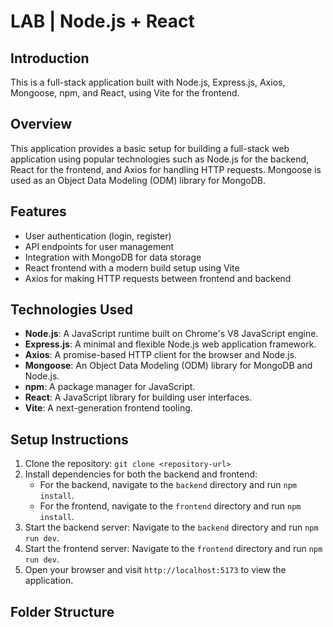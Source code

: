# LAB | Node.js + React 

## Introduction

This is a full-stack application built with Node.js, Express.js, Axios, Mongoose, npm, and React, using Vite for the frontend.

## Overview

This application provides a basic setup for building a full-stack web application using popular technologies such as Node.js for the backend, React for the frontend, and Axios for handling HTTP requests. Mongoose is used as an Object Data Modeling (ODM) library for MongoDB.

## Features

- User authentication (login, register)
- API endpoints for user management
- Integration with MongoDB for data storage
- React frontend with a modern build setup using Vite
- Axios for making HTTP requests between frontend and backend

## Technologies Used

- **Node.js**: A JavaScript runtime built on Chrome's V8 JavaScript engine.
- **Express.js**: A minimal and flexible Node.js web application framework.
- **Axios**: A promise-based HTTP client for the browser and Node.js.
- **Mongoose**: An Object Data Modeling (ODM) library for MongoDB and Node.js.
- **npm**: A package manager for JavaScript.
- **React**: A JavaScript library for building user interfaces.
- **Vite**: A next-generation frontend tooling.

## Setup Instructions

1. Clone the repository: `git clone <repository-url>`
2. Install dependencies for both the backend and frontend:
   - For the backend, navigate to the `backend` directory and run `npm install`.
   - For the frontend, navigate to the `frontend` directory and run `npm install`.
3. Start the backend server: Navigate to the `backend` directory and run `npm run dev`.
4. Start the frontend server: Navigate to the `frontend` directory and run `npm run dev`.
5. Open your browser and visit `http://localhost:5173` to view the application.

## Folder Structure
